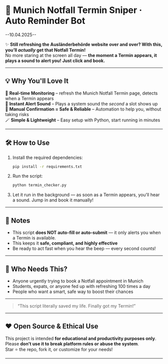 # 🚨 Munich Notfall Termin Sniper · Auto Reminder Bot

--10.04.2025--

✨ **Still refreshing the Ausländerbehörde website over and over? With this, you’ll *actually* get that Notfall Termin!**  
No more staring at the screen all day — **the moment a Termin appears, it plays a sound to alert you! Just click and book.**

---

## 💡 Why You'll Love It

🎯 **Real-time Monitoring** – refresh the Munich Notfall Termin page, detects when a Termin appears  
🔔 **Instant Alert Sound** – Plays a system sound the *second* a slot shows up  
🙋 **Manual Confirmation = Safe & Reliable** – Automation to help you, without taking risks  
🪄 **Simple & Lightweight** – Easy setup with Python, start running in minutes

---

## 🛠️ How to Use

1. Install the required dependencies:
   ```bash
   pip install -r requirements.txt
   ```

2. Run the script:
   ```bash
   python termin_checker.py
   ```

3. Let it run in the background — as soon as a Termin appears, you’ll hear a sound. Jump in and book it manually!

---

## 📌 Notes

- This script **does NOT auto-fill or auto-submit** — it only alerts you when a Termin is available.  
- This keeps it **safe, compliant, and highly effective**  
- Be ready to act fast when you hear the beep — every second counts!

---

## 👀 Who Needs This?

- Anyone urgently trying to book a Notfall appointment in Munich  
- Students, expats, or anyone fed up with refreshing 100 times a day  
- People who want a smart, safe way to boost their chances

---
> “This script literally saved my life. Finally got my Termin!”  
---

## ❤️ Open Source & Ethical Use

This project is intended **for educational and productivity purposes only**.  
Please **don’t use it to break platform rules or abuse the system**.  
Star ⭐ the repo, fork it, or customize for your needs!

---
